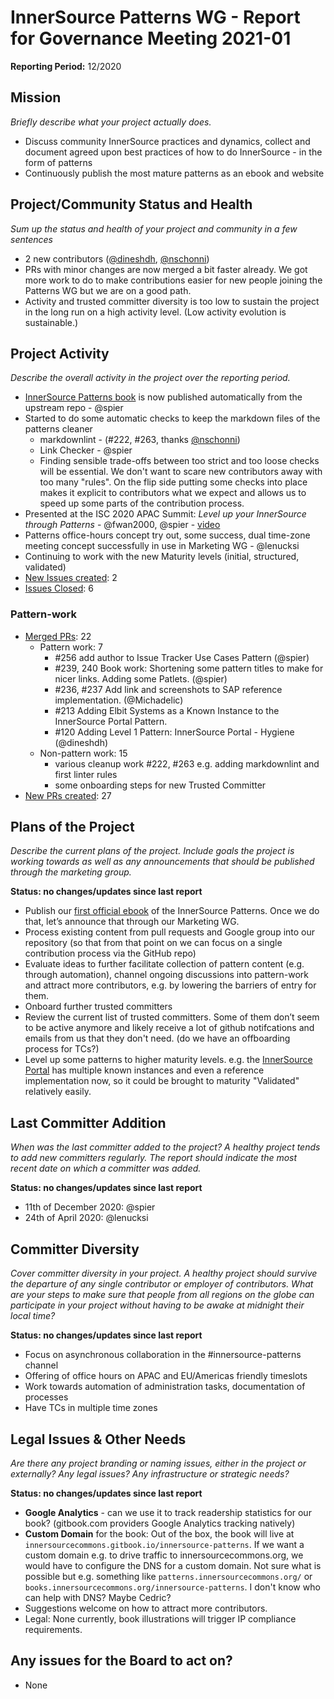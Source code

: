 # InnerSource Patterns WG - Report for Governance Meeting 2021-01

**Reporting Period:** 12/2020

## Mission

*Briefly describe what your project actually does.*

- Discuss community InnerSource practices and dynamics, collect and document agreed upon best practices of how to do InnerSource - in the form of patterns
- Continuously publish the most mature patterns as an ebook and website

## Project/Community Status and Health

*Sum up the status and health of your project and community in a few sentences*

- 2 new contributors ([@dineshdh](https://github.com/dineshdh), [@nschonni](https://github.com/nschonni))
- PRs with minor changes are now merged a bit faster already. We got more work to do to make contributions easier for new people joining the Patterns WG but we are on a good path.
- Activity and trusted committer diversity is too low to sustain the project in the long run on a high activity level. (Low activity evolution is sustainable.)

## Project Activity

*Describe the overall activity in the project over the reporting period.*

- [InnerSource Patterns book](https://innersourcecommons.gitbook.io/innersource-patterns) is now published automatically from the upstream repo - @spier
- Started to do some automatic checks to keep the markdown files of the patterns cleaner
    - markdownlint - (#222, #263, thanks [@nschonni](https://github.com/nschonni))
    - Link Checker - @spier
    - Finding sensible trade-offs between too strict and too loose checks will be essential. We don't want to scare new contributors away with too many "rules". On the flip side putting some checks into place makes it explicit to contributors what we expect and allows us to speed up some parts of the contribution process.
- Presented at the ISC 2020 APAC Summit: *Level up your InnerSource through Patterns* - @fwan2000, @spier - [video](https://www.youtube.com/watch?v=vSCR13LF6Ww)
- Patterns office-hours concept try out, some success, dual time-zone meeting concept successfully in use in Marketing WG - @lenucksi
- Continuing to work with the new Maturity levels (initial, structured, validated)
- [New Issues created](https://github.com/InnerSourceCommons/InnerSourcePatterns/issues?q=is%3Aissue+is%3Aopen+created%3A2020-12-01..2020-12-31+): 2
- [Issues Closed](https://github.com/InnerSourceCommons/InnerSourcePatterns/issues?q=is%3Aissue+closed%3A2020-12-01..2020-12-31): 6 

### Pattern-work

- [Merged PRs](https://github.com/InnerSourceCommons/InnerSourcePatterns/pulls?q=is%3Apr+closed%3A2020-12-01..2020-12-31+is%3Amerged+): 22
  - Pattern work: 7
      - #256 add author to Issue Tracker Use Cases Pattern (@spier)
      - #239, 240 Book work: Shortening some pattern titles to make for nicer links. Adding some Patlets. (@spier)
      - #236, #237 Add link and screenshots to SAP reference implementation. (@Michadelic)
      - #213 Adding Elbit Systems as a Known Instance to the InnerSource Portal Pattern.
      - #120 Adding Level 1 Pattern: InnerSource Portal - Hygiene (@dineshdh)
  - Non-pattern work: 15
      - various cleanup work #222, #263 e.g. adding markdownlint and first linter rules 
      - some onboarding steps for new Trusted Committer
- [New PRs created](https://github.com/InnerSourceCommons/InnerSourcePatterns/pulls?q=is%3Apr+created%3A2020-11-01..2020-11-30): 27

## Plans of the Project

*Describe the current plans of the project. Include goals the project is working towards as well as any announcements that should be published through the marketing group.*

**Status: no changes/updates since last report**

- Publish our [first official ebook](https://innersourcecommons.gitbook.io/innersource-patterns/v/book/) of the InnerSource Patterns. Once we do that, let’s announce that through our Marketing WG.
- Process existing content from pull requests and Google group into our repository (so that from that point on we can focus on a single contribution process via the GitHub repo)
- Evaluate ideas to further facilitate collection of pattern content (e.g. through automation), channel ongoing discussions into pattern-work and attract more contributors, e.g. by lowering the barriers of entry for them.
- Onboard further trusted committers
- Review the current list of trusted committers. Some of them don’t seem to be active anymore and likely receive a lot of github notifcations and emails from us that they don't need. (do we have an offboarding process for TCs?)
- Level up some patterns to higher maturity levels. e.g. the [InnerSource Portal](https://github.com/InnerSourceCommons/InnerSourcePatterns/blob/master/patterns/2-structured/innersource-portal.md) has multiple known instances and even a reference implementation now, so it could be brought to maturity "Validated" relatively easily.

## Last Committer Addition

*When was the last committer added to the project? A healthy project tends to add new committers regularly. The report should indicate the most recent date on which a committer was added.*

**Status: no changes/updates since last report**

- 11th of December 2020: @spier
- 24th of April 2020: @lenucksi

## Committer Diversity

*Cover committer diversity in your project. A healthy project should survive the departure of any single contributor or employer of contributors. What are your steps to make sure that people from all regions on the globe can participate in your project without having to be awake at midnight their local time?*

**Status: no changes/updates since last report**

- Focus on asynchronous collaboration in the #innersource-patterns channel
- Offering of office hours on APAC and EU/Americas friendly timeslots
- Work towards automation of administration tasks, documentation of processes
- Have TCs in multiple time zones

## Legal Issues & Other Needs

*Are there any project branding or naming issues, either in the project or externally? Any legal issues? Any infrastructure or strategic needs?*

**Status: no changes/updates since last report**

- **Google Analytics** - can we use it to track readership statistics for our book? (gitbook.com providers Google Analytics tracking natively)
- **Custom Domain** for the book: Out of the box, the book will live at `innersourcecommons.gitbook.io/innersource-patterns`. If we want a custom domain e.g. to drive traffic to innersourcecommons.org, we would have to configure the DNS for a custom domain. Not sure what is possible but e.g. something like `patterns.innersourcecommons.org/` or `books.innersourcecommons.org/innersource-patterns`. I don't know who can help with DNS? Maybe Cedric?
- Suggestions welcome on how to attract more contributors.
- Legal: None currently, book illustrations will trigger IP compliance requirements.

## Any issues for the Board to act on?

- None
